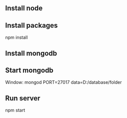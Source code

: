 ## Install node

## Install packages
   npm install

## Install mongodb

## Start mongodb
   Window: mongod PORT=27017 data=D:/database/folder

## Run server
   npm start
